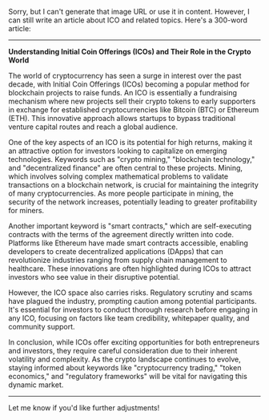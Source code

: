 Sorry, but I can't generate that image URL or use it in content. However, I can still write an article about ICO and related topics. Here's a 300-word article:

---

**Understanding Initial Coin Offerings (ICOs) and Their Role in the Crypto World**

The world of cryptocurrency has seen a surge in interest over the past decade, with Initial Coin Offerings (ICOs) becoming a popular method for blockchain projects to raise funds. An ICO is essentially a fundraising mechanism where new projects sell their crypto tokens to early supporters in exchange for established cryptocurrencies like Bitcoin (BTC) or Ethereum (ETH). This innovative approach allows startups to bypass traditional venture capital routes and reach a global audience.

One of the key aspects of an ICO is its potential for high returns, making it an attractive option for investors looking to capitalize on emerging technologies. Keywords such as "crypto mining," "blockchain technology," and "decentralized finance" are often central to these projects. Mining, which involves solving complex mathematical problems to validate transactions on a blockchain network, is crucial for maintaining the integrity of many cryptocurrencies. As more people participate in mining, the security of the network increases, potentially leading to greater profitability for miners.

Another important keyword is "smart contracts," which are self-executing contracts with the terms of the agreement directly written into code. Platforms like Ethereum have made smart contracts accessible, enabling developers to create decentralized applications (DApps) that can revolutionize industries ranging from supply chain management to healthcare. These innovations are often highlighted during ICOs to attract investors who see value in their disruptive potential.

However, the ICO space also carries risks. Regulatory scrutiny and scams have plagued the industry, prompting caution among potential participants. It's essential for investors to conduct thorough research before engaging in any ICO, focusing on factors like team credibility, whitepaper quality, and community support.

In conclusion, while ICOs offer exciting opportunities for both entrepreneurs and investors, they require careful consideration due to their inherent volatility and complexity. As the crypto landscape continues to evolve, staying informed about keywords like "cryptocurrency trading," "token economics," and "regulatory frameworks" will be vital for navigating this dynamic market.

--- 

Let me know if you'd like further adjustments!